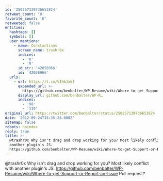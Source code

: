 ```yaml
---
id: '250257139736653824'
retweet_count: '0'
favorite_count: '0'
retweeted: false
entities:
  hashtags: []
  symbols: []
  user_mentions:
    - name: Constantinos
      screen_name: trashr0x
      indices:
        - '0'
        - '9'
      id_str: '42058966'
      id: '42058966'
  urls:
    - url: https://t.co/VIhbJxkf
      expanded_url: >-
        https://github.com/benbalter/WP-Resume/wiki/Where-to-get-Support-or-Report-an-Issue
      display_url: github.com/benbalter/WP-R…
      indices:
        - '98'
        - '119'
original_url: https://twitter.com/benbalter/status/250257139736653824
date: '2012-09-24T15:35:26.000Z'
sitemap: false
robots: noindex
reply: true
title: >-
  @trashr0x Why isn't drag and drop working for you? Most likely conflict with
  another plugin's JS.
  https://github.com/benbalter/WP-Resume/wiki/Where-to-get-Support-or-Report-an-Issue…
---
```


@trashr0x Why isn't drag and drop working for you? Most likely conflict with another plugin's JS. https://github.com/benbalter/WP-Resume/wiki/Where-to-get-Support-or-Report-an-Issue Pull request?